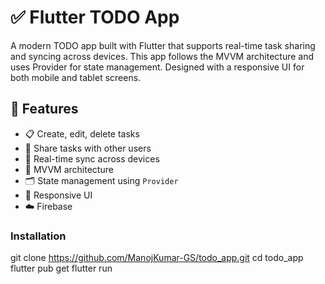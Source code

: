 # ✅ Flutter TODO App

A modern TODO app built with Flutter that supports real-time task sharing and syncing across devices. This app follows the MVVM architecture and uses Provider for state management. Designed with a responsive UI for both mobile and tablet screens.

## 🚀 Features

- 📋 Create, edit, delete tasks
- 👥 Share tasks with other users
- 🔄 Real-time sync across devices
- 🧠 MVVM architecture
- 🗂️ State management using `Provider`
- 📱 Responsive UI 
- ☁️ Firebase

### Installation

git clone https://github.com/ManojKumar-GS/todo_app.git
cd todo_app
flutter pub get
flutter run